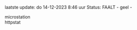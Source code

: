 laatste update: 
do 14-12-2023  8:46   uur 
Status: FAALT - geel - 
<div class="service Y">microstation</div><div class="service G">httpstat</div>